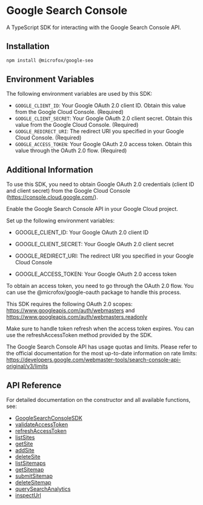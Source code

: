 # Google Search Console

A TypeScript SDK for interacting with the Google Search Console API.

## Installation

```bash
npm install @microfox/google-seo
```

## Environment Variables

The following environment variables are used by this SDK:

- `GOOGLE_CLIENT_ID`: Your Google OAuth 2.0 client ID. Obtain this value from the Google Cloud Console. (Required)
- `GOOGLE_CLIENT_SECRET`: Your Google OAuth 2.0 client secret. Obtain this value from the Google Cloud Console. (Required)
- `GOOGLE_REDIRECT_URI`: The redirect URI you specified in your Google Cloud Console. (Required)
- `GOOGLE_ACCESS_TOKEN`: Your Google OAuth 2.0 access token. Obtain this value through the OAuth 2.0 flow. (Required)

## Additional Information

To use this SDK, you need to obtain Google OAuth 2.0 credentials (client ID and client secret) from the Google Cloud Console (https://console.cloud.google.com/).

Enable the Google Search Console API in your Google Cloud project.

Set up the following environment variables:

- GOOGLE_CLIENT_ID: Your Google OAuth 2.0 client ID

- GOOGLE_CLIENT_SECRET: Your Google OAuth 2.0 client secret

- GOOGLE_REDIRECT_URI: The redirect URI you specified in your Google Cloud Console

- GOOGLE_ACCESS_TOKEN: Your Google OAuth 2.0 access token

To obtain an access token, you need to go through the OAuth 2.0 flow. You can use the @microfox/google-oauth package to handle this process.

This SDK requires the following OAuth 2.0 scopes: https://www.googleapis.com/auth/webmasters and https://www.googleapis.com/auth/webmasters.readonly

Make sure to handle token refresh when the access token expires. You can use the refreshAccessToken method provided by the SDK.

The Google Search Console API has usage quotas and limits. Please refer to the official documentation for the most up-to-date information on rate limits: https://developers.google.com/webmaster-tools/search-console-api-original/v3/limits

## API Reference

For detailed documentation on the constructor and all available functions, see:

- [GoogleSearchConsoleSDK](./docs/GoogleSearchConsoleSDK.md)
- [validateAccessToken](./docs/validateAccessToken.md)
- [refreshAccessToken](./docs/refreshAccessToken.md)
- [listSites](./docs/listSites.md)
- [getSite](./docs/getSite.md)
- [addSite](./docs/addSite.md)
- [deleteSite](./docs/deleteSite.md)
- [listSitemaps](./docs/listSitemaps.md)
- [getSitemap](./docs/getSitemap.md)
- [submitSitemap](./docs/submitSitemap.md)
- [deleteSitemap](./docs/deleteSitemap.md)
- [querySearchAnalytics](./docs/querySearchAnalytics.md)
- [inspectUrl](./docs/inspectUrl.md)
